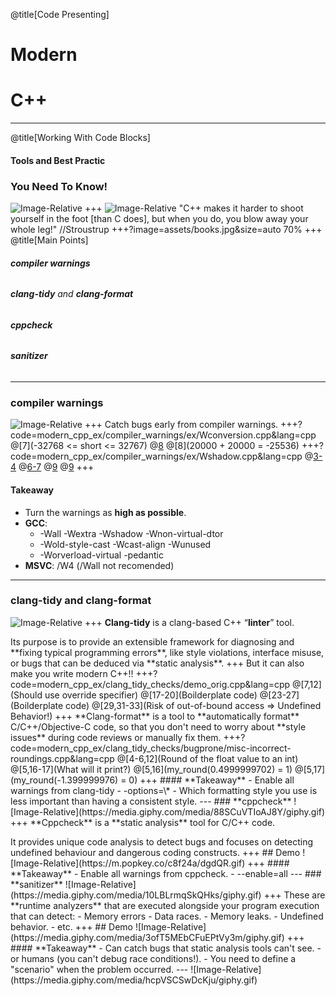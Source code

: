 @title[Code Presenting]
# Modern 
# C++

---
@title[Working With Code Blocks]

#### Tools and Best Practic 

### You Need To Know!
![Image-Relative](https://media.giphy.com/media/3hQ0hZDo4QhR6/giphy.gif)
+++
![Image-Relative](https://media.giphy.com/media/PerRzSEG0PuKY/giphy.gif)
"C++ makes it harder to shoot yourself in the foot [than C does], but when you
do, you blow away your whole leg!" //Stroustrup
+++?image=assets/books.jpg&size=auto 70%
+++
@title[Main Points]

###### <p> **compiler warnings**
###### <p> **clang-tidy** and **clang-format**
###### <p> **cppcheck**
###### <p> **sanitizer**

---
### **compiler warnings** 
![Image-Relative](https://media.giphy.com/media/1sd2bQx5GnQf6/giphy.gif)
+++
Catch bugs early from compiler warnings.
+++?code=modern_cpp_ex/compiler_warnings/ex/Wconversion.cpp&lang=cpp
@[7](-32768 <= short <= 32767)
@[8](?)
@[8](20000 + 20000 = -25536)
+++?code=modern_cpp_ex/compiler_warnings/ex/Wshadow.cpp&lang=cpp
@[3-4](1)
@[6-7](2)
@[9](?)
@[9](1)
+++
#### **Takeaway**
- Turn the warnings as **high as possible**.
- **GCC**:
    - -Wall -Wextra -Wshadow -Wnon-virtual-dtor
    - -Wold-style-cast -Wcast-align -Wunused
    - -Worverload-virtual -pedantic 
- **MSVC**: /W4 (/Wall not recomended)
---
### **clang-tidy** and **clang-format**
![Image-Relative](https://media.giphy.com/media/36f3FuSRfoozm/giphy.gif)
+++
**Clang-tidy** is a clang-based C++ “**linter**” tool.
<p> Its purpose is to provide an extensible framework for diagnosing and **fixing typical programming errors**, like style violations, interface misuse, or bugs that can be deduced via **static analysis**.
+++
But it can also make you write modern C++!!
+++?code=modern_cpp_ex/clang_tidy_checks/demo_orig.cpp&lang=cpp
@[7,12](Should use override specifier)
@[17-20](Boilderplate code)
@[23-27](Boilderplate code)
@[29,31-33](Risk of out-of-bound access => Undefined Behavior!)
+++
**Clang-format** is a tool to **automatically format** C/C++/Objective-C code, so that you don't need to worry about **style issues** during code reviews or manually fix them.
+++?code=modern_cpp_ex/clang_tidy_checks/bugprone/misc-incorrect-roundings.cpp&lang=cpp
@[4-6,12](Round of the float value to an int)
@[5,16-17](What will it print?)
@[5,16](my_round(0.4999999702) = 1)
@[5,17](my_round(-1.399999976) = 0)
+++
#### **Takeaway**
- Enable all warnings from clang-tidy
    - -options=\*
- Which formatting style you use is less important than having a consistent style.
---
### **cppcheck**
![Image-Relative](https://media.giphy.com/media/88SCuVTIoAJ8Y/giphy.gif)
+++
**Cppcheck** is a **static analysis** tool for C/C++ code.
<p> It provides unique code analysis to detect bugs and focuses on detecting undefined behaviour and dangerous coding constructs.
+++
## Demo
![Image-Relative](https://m.popkey.co/c8f24a/dgdQR.gif)
+++
#### **Takeaway**
- Enable all warnings from cppcheck.
    - --enable=all
---
### **sanitizer**
![Image-Relative](https://media.giphy.com/media/10LBLrmqSkQHks/giphy.gif)
+++
These are **runtime analyzers** that are executed alongside your program execution that can detect:
- Memory errors
- Data races.
- Memory leaks.
- Undefined behavior.
- etc.
+++
## Demo
![Image-Relative](https://media.giphy.com/media/3ofT5MEbCFuEPtVy3m/giphy.gif)
+++
#### **Takeaway**
- Can catch bugs that static analysis tools can't see.
- or humans (you can't debug race conditions!).
- You need to define a "scenario" when the problem occurred.
---
![Image-Relative](https://media.giphy.com/media/hcpVSCSwDcKju/giphy.gif)

